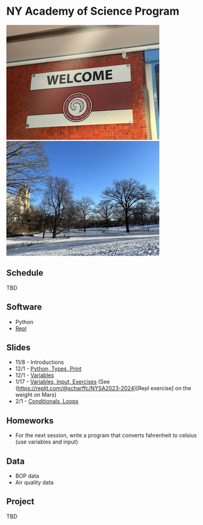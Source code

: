 # NY Academy of Science Program

![img1](https://github.com/scharffc/nyashighschool/blob/main/images/IMG_0967.jpg) ![img2](https://github.com/scharffc/nyashighschool/blob/main/images/IMG_2035.jpg)

## Schedule

TBD

## Software

* Python
* [Repl](https://replit.com)
  
## Slides

* 11/8 - Introductions
* 12/1 - [Python, Types, Print](https://docs.google.com/presentation/d/1k2Vk7Sb8bYdjP1gap9c1Tf48Aor62THyUWTjsyy0XYI/edit?usp=sharing)
* 12/1 - [Variables](https://docs.google.com/presentation/d/1AAKbWngXurrr58f3IX7uiYWzBkCiVIGH8jEy7p4oOWc/edit)
* 1/17 - [Variables, Input, Exercises](https://docs.google.com/presentation/d/1AAKbWngXurrr58f3IX7uiYWzBkCiVIGH8jEy7p4oOWc/edit) (See (https://replit.com/@scharffc/NYSA2023-2024)[Repl exercise] on the weight on Mars) 
* 2/1 - [Conditionals, Loops](https://docs.google.com/presentation/d/1eeIE1Mq6dLNPA7bpe2dlwoxh7H918p_AuyW5MBc3_KQ/edit)

## Homeworks

* For the next session, write a program that converts fahrenheit to celsius (use variables and input)

## Data

* BOP data
* Air quality data

## Project

TBD

